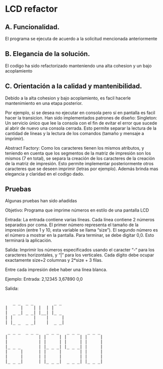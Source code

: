 # LCD refactor


## A. Funcionalidad.
El programa se ejecuta de acuerdo a la solicitud mencionada anteriormente

## B. Elegancia de la solución.
El codigo ha sido refactorizado manteniendo una alta cohesion y un bajo acoplamiento

## C. Orientación a la calidad y mantenibilidad.
Debido a la alta cohesion y bajo acoplamiento, es facil hacerle mantenimiento en una etapa posterior. 

Por ejemplo, si se desea no ejecutar en consola pero sí en pantalla es facil hacer la transicion.
Han sido implementados patrones de diseño:
Singleton: Un servicio único que lee la consola con el fin de evitar el error que sucede al abrir de nuevo una consola cerrada. Esto permite separar la lectura de la cantidad de líneas y la lectura de los comandos (tamaño y mensaje a imprimir).

Abstract Factory: Como los caracteres tienen los mismos atributos, y teniendo en cuenta que los segmentos de la matriz de impresión son los mismos (7 en total), se separa la creación de los caracteres de la creación de la matriz de impresión. Esto permite implementar posteriormente otros caracteres que se deseen imprimir (letras por ejemplo). Además brinda mas elegancia y claridad en el codigo dado. 

## Pruebas
Algunas pruebas han sido añadidas

 
Objetivo: Programa que imprime números en estilo de una pantalla LCD 

Entrada: La entrada contiene varias líneas. Cada línea contiene 2 números separados por coma. El primer número representa el tamaño de la impresión (entre 1 y 10, esta variable se llama “size”). El segundo número es el número a mostrar en la pantalla. Para terminar, se debe digitar 0,0. Esto terminará la aplicación.

Salida: Imprimir los números especificados usando el caracter “-“ para los caracteres horizontales, y “|” para los verticales. Cada dígito debe ocupar exactamente size+2 columnas y 2*size + 3 filas. 

Entre cada impresión debe haber una línea blanca. 
 
Ejemplo: 
Entrada: 
2,12345 
3,67890 
0,0 
   
Salida:   
 <pre>  
   _ _  _ _        _ _
|     |    | |  | |
|  _ _| _ _| |__| |_ _
| |        |    |     |
| |_ _  _ _|    |  _ _|

 _ _ _  _ _ _   _ _ _   _ _ _   _ _ _ 
|            | |     | |     | |     |
|            | |     | |     | |     |
|_ _ _       | |_ _ _| |_ _ _| |     |
|     |      | |     |       | |     |
|     |      | |     |       | |     |
|_ _ _|      | |_ _ _|  _ _ _| |_ _ _|

</pre>

